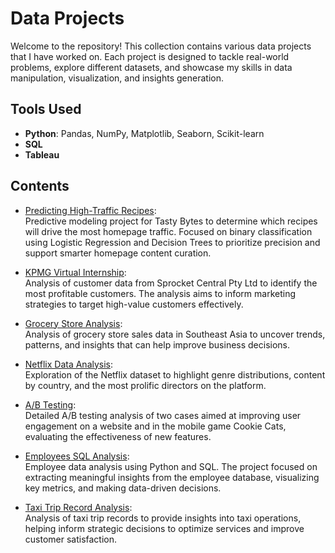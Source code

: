 # Data Projects

Welcome to the repository! This collection contains various data projects that I have worked on. Each project is designed to tackle real-world problems, explore different datasets, and showcase my skills in data manipulation, visualization, and insights generation.

## Tools Used

- **Python**: Pandas, NumPy, Matplotlib, Seaborn, Scikit-learn
- **SQL**
- **Tableau**

## Contents

- [Predicting High-Traffic Recipes](https://github.com/Sofipet/Projects-Data-Analysis/tree/main/Predicting%20High-Traffic%20Recipes):  
  Predictive modeling project for Tasty Bytes to determine which recipes will drive the most homepage traffic. Focused on binary classification using Logistic Regression and Decision Trees to prioritize precision and support smarter homepage content curation.
  
- [KPMG Virtual Internship](https://github.com/Sofipet/Projects-Data-Analysis/tree/main/KPMG%20Virtual%20Internship):  
  Analysis of customer data from Sprocket Central Pty Ltd to identify the most profitable customers. The analysis aims to inform marketing strategies to target high-value customers effectively.

- [Grocery Store Analysis](https://github.com/Sofipet/Projects-Data-Analysis/tree/main/Grocery%20store%20analysis):  
  Analysis of grocery store sales data in Southeast Asia to uncover trends, patterns, and insights that can help improve business decisions.

- [Netflix Data Analysis](https://github.com/Sofipet/Projects-Data-Analysis/tree/main/Netflix%20analysis):  
  Exploration of the Netflix dataset to highlight genre distributions, content by country, and the most prolific directors on the platform.

- [A/B Testing](https://github.com/Sofipet/Projects-Data-Analysis/tree/main/AB%20testing):  
  Detailed A/B testing analysis of two cases aimed at improving user engagement on a website and in the mobile game Cookie Cats, evaluating the effectiveness of new features.

- [Employees SQL Analysis](https://github.com/Sofipet/Projects-Data-Analysis/tree/main/SQL%20analysis):  
  Employee data analysis using Python and SQL. The project focused on extracting meaningful insights from the employee database, visualizing key metrics, and making data-driven decisions.

- [Taxi Trip Record Analysis](https://github.com/Sofipet/Projects-Data-Analysis/tree/main/Taxi%20analysis):  
  Analysis of taxi trip records to provide insights into taxi operations, helping inform strategic decisions to optimize services and improve customer satisfaction. 
